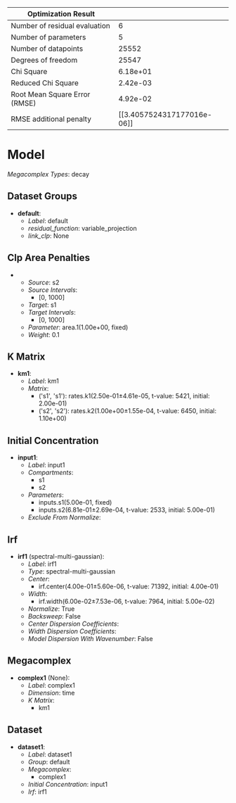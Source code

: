 | Optimization Result           |                            |
|-------------------------------|----------------------------|
| Number of residual evaluation | 6                          |
| Number of parameters          | 5                          |
| Number of datapoints          | 25552                      |
| Degrees of freedom            | 25547                      |
| Chi Square                    | 6.18e+01                   |
| Reduced Chi Square            | 2.42e-03                   |
| Root Mean Square Error (RMSE) | 4.92e-02                   |
| RMSE additional penalty       | [[3.4057524317177016e-06]] |

# Model

_Megacomplex Types_: decay

## Dataset Groups

* **default**:
  * *Label*: default
  * *residual_function*: variable_projection
  * *link_clp*: None

## Clp Area Penalties

* 
    * *Source*: s2
    * *Source Intervals*: 
      * [0, 1000]
    * *Target*: s1
    * *Target Intervals*: 
      * [0, 1000]
    * *Parameter*: area.1(1.00e+00, fixed)
    * *Weight*: 0.1
  

## K Matrix

* **km1**:
    * *Label*: km1
    * *Matrix*: 
      * ('s1', 's1'): rates.k1(2.50e-01±4.61e-05, t-value: 5421, initial: 2.00e-01)
      * ('s2', 's2'): rates.k2(1.00e+00±1.55e-04, t-value: 6450, initial: 1.10e+00)
  

## Initial Concentration

* **input1**:
    * *Label*: input1
    * *Compartments*: 
      * s1
      * s2
    * *Parameters*: 
      * inputs.s1(5.00e-01, fixed)
      * inputs.s2(6.81e-01±2.69e-04, t-value: 2533, initial: 5.00e-01)
    * *Exclude From Normalize*: 
  

## Irf

* **irf1** (spectral-multi-gaussian):
    * *Label*: irf1
    * *Type*: spectral-multi-gaussian
    * *Center*: 
      * irf.center(4.00e-01±5.60e-06, t-value: 71392, initial: 4.00e-01)
    * *Width*: 
      * irf.width(6.00e-02±7.53e-06, t-value: 7964, initial: 5.00e-02)
    * *Normalize*: True
    * *Backsweep*: False
    * *Center Dispersion Coefficients*: 
    * *Width Dispersion Coefficients*: 
    * *Model Dispersion With Wavenumber*: False
  

## Megacomplex

* **complex1** (None):
    * *Label*: complex1
    * *Dimension*: time
    * *K Matrix*: 
      * km1
  

## Dataset

* **dataset1**:
    * *Label*: dataset1
    * *Group*: default
    * *Megacomplex*: 
      * complex1
    * *Initial Concentration*: input1
    * *Irf*: irf1
  

